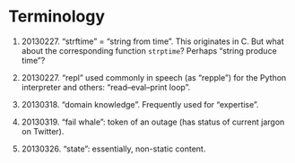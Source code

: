 Terminology
===========

1.  ​20130227. “strftime” = “string from time”. This originates in C.
    But what about the corresponding function `strptime`? Perhaps
    “string produce time”?

2.  ​20130227. “repl” used commonly in speech (as “repple”) for the
    Python interpreter and others: “read–eval–print loop”.

3.  ​20130318. “domain knowledge”. Frequently used for “expertise”.

4.  ​20130319. “fail whale”: token of an outage (has status of current
    jargon on Twitter).

5.  ​20130326. “state”: essentially, non-static content.
